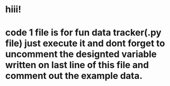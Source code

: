 # hiii!
#  code 1 file is for fun data tracker(.py file) just execute it and dont forget to uncomment the designted variable written on last line of this file and comment out the example data.
